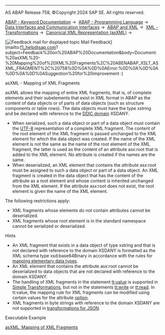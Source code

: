   

* * *

AS ABAP Release 758, ©Copyright 2024 SAP SE. All rights reserved.

[ABAP - Keyword Documentation](javascript:call_link\('abenabap.htm'\)) →  [ABAP - Programming Language](javascript:call_link\('abenabap_reference.htm'\)) →  [Data Interfaces and Communication Interfaces](javascript:call_link\('abenabap_data_communication.htm'\)) →  [ABAP and XML](javascript:call_link\('abenabap_xml.htm'\)) →  [XML - Transformations](javascript:call_link\('abenabap_xml_trafos.htm'\)) →  [Canonical XML Representation (asXML)](javascript:call_link\('abenabap_xslt_asxml.htm'\)) → 

 [![](Mail.gif?object=Mail.gif "Feedback mail for displayed topic") Mail Feedback](mailto:f1_help@sap.com?subject=Feedback%20on%20ABAP%20Documentation&body=Document:%20asXML%20-%20Mapping%20of%20XML%20Fragments%2C%20ABENABAP_XSLT_ASXML_FRAGMENT%2C%20758%0D%0A%0D%0AError:%0D%0A%0D%0A%0D%0A%0D%0ASuggestion%20for%20improvement
:)

asXML - Mapping of XML Fragments

asXML allows the mapping of entire XML fragments, that is, of complete elements and their subelements that exist in XML format in ABAP as the content of data objects or of parts of data objects (such as structure components or table rows). The data objects must have the type xstring and be declared with reference to the [DDIC domain](javascript:call_link\('abendomain_glosry.htm'\) "Glossary Entry") XSDANY.

-   When serialized, such a data object or part of a data object must contain the [UTF-8](javascript:call_link\('abenutf8_glosry.htm'\) "Glossary Entry") representation of a complete XML fragment. The content of the root element of the XML fragment is passed unchanged to the XML element for which the data object was created. If the name of the XML element is not the same as the name of the root element of the XML fragment, the latter is used as the content of an attribute asx:root that is added to the XML element. No attribute is created if the names are the same.
-   When deserialized, an XML element that contains the attribute asx:root must be assigned to such a data object or part of a data object. An XML fragment is created in the data object that has the content of the attribute as a root element and whose content is inherited unchanged from the XML element. If the attribute asx:root does not exist, the root element is given the name of the XML element.

The following restrictions apply:

-   XML fragments whose elements do not contain attributes cannot be deserialized.
-   XML fragments whose root element is in the standard namespace cannot be serialized or deserialized.

Hints

-   An XML fragment that exists in a data object of type xstring and that is not declared with reference to the domain XSDANY is formatted as the XML schema type xsd:base64Binary in accordance with the rules for [mapping elementary data types](javascript:call_link\('abenabap_xslt_asxml_elementary.htm'\)).
-   An XML element that contains the attribute asx:root cannot be deserialized to data objects that are not declared with reference to the domain XSDANY.
-   The handling of XML fragments in the statement [tt:value](javascript:call_link\('abenst_tt_value_elementary.htm'\)) is supported in [Simple Transformations](javascript:call_link\('abenabap_st.htm'\)), but not in the statements [tt:write](javascript:call_link\('abenst_tt_write.htm'\)) or [tt:read](javascript:call_link\('abenst_tt_read.htm'\)). In tt:value, the mapping rule for XML fragments can be modified using certain values for the attribute [option](javascript:call_link\('abenst_option_xsdany.htm'\)).
-   XML fragments in byte strings with reference to the domain XSDANY are not supported in [transformations for JSON](javascript:call_link\('abenabap_json_trafos.htm'\)).

Executable Example

[asXML, Mapping of XML Fragments](javascript:call_link\('abenasxml_fragments_abexa.htm'\))